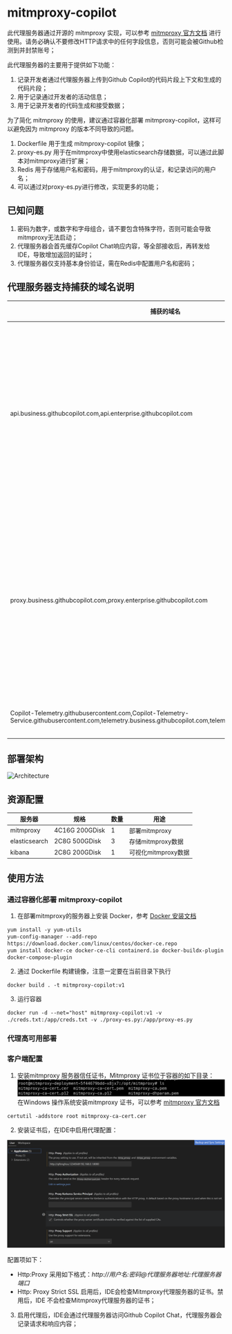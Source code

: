 # mitmproxy-copilot

此代理服务器通过开源的 mitmproxy 实现，可以参考 [mitmproxy 官方文档](https://docs.mitmproxy.org/stable/) 进行使用。请务必确认不要修改HTTP请求中的任何字段信息，否则可能会被Github检测到并封禁账号；

此代理服务器的主要用于提供如下功能：
1. 记录开发者通过代理服务器上传到Github Copilot的代码片段上下文和生成的代码片段；
2. 用于记录通过开发者的活动信息；
3. 用于记录开发者的代码生成和接受数据；


为了简化 mitmproxy 的使用，建议通过容器化部署 mitmproxy-copilot，这样可以避免因为 mitmproxy 的版本不同导致的问题。

1. Dockerfile 用于生成 mitmproxy-copilot 镜像；
2. proxy-es.py 用于在mitmproxy中使用elasticsearch存储数据，可以通过此脚本对mitmproxy进行扩展；
3. Redis 用于存储用户名和密码，用于mitmproxy的认证，和记录访问的用户名；
4. 可以通过对proxy-es.py进行修改，实现更多的功能；

## 已知问题

1. 密码为数字，或数字和字母组合，请不要包含特殊字符，否则可能会导致mitmproxy无法启动；
2. 代理服务器会首先缓存Copilot Chat响应内容，等全部接收后，再转发给IDE，导致增加返回的延时；
3. 代理服务器仅支持基本身份验证，需在Redis中配置用户名和密码；

## 代理服务器支持捕获的域名说明
| 捕获的域名 | 用途 | 内容 | 延时影响 | 说明 |
| --- | --- | --- | --- | --- |
| api.business.githubcopilot.com,api.enterprise.githubcopilot.com| Github Copilot Chat | Chat 请求和响应内容 | 启用：首字符返回延时平均在5-10s；关闭：首字符返回延时平均在1-2s | 启用此URL流量捕获后，代理服务器会首先缓存Copilot Chat响应内容，等全部接收后，再转发给IDE，导致增加返回的延时；关闭此URL流量捕获后，代理服务器不会混存相应内容，透明转发给IDE，无法捕获请求和影响内容；|
| proxy.business.githubcopilot.com,proxy.enterprise.githubcopilot.com | IDE Completion（代码补全等） | IDE Editor中请求和响应内容 | 基本无影响 | 启用此URL流量捕获后，代理服务器会首先缓存Copilot IDE Completion响应内容，等全部接收后，再转发给IDE，导致增加返回的延时；关闭此URL流量捕获后，代理服务器不会混存相应内容，透明转发给IDE，无法捕获请求和影响内容；|
| Copilot-Telemetry.githubusercontent.com,Copilot-Telemetry-Service.githubusercontent.com,telemetry.business.githubcopilot.com,telemetry.enterprise.githubcopilot.com | Github Copilot 遥测数据 | IDE Completion ：代码建议行数/代码接受行数 | 不适用 | 当前不支持Copilot Chat 的遥测数据 |

## 部署架构

![Architecture](https://github.com/nickhou1983/mitmproxy-copilot/blob/main/image.png)

## 资源配置

| 服务器 | 规格 | 数量 | 用途 |
| --- | --- | --- | --- |
| mitmproxy | 4C16G 200GDisk | 1 | 部署mitmproxy
| elasticsearch | 2C8G 500GDisk | 3 | 存储mitmproxy数据
| kibana | 2C8G 200GDisk | 1 | 可视化mitmproxy数据



## 使用方法

### 通过容器化部署 mitmproxy-copilot

1. 在部署mitmproxy的服务器上安装 Docker，参考 [Docker 安装文档](https://docs.docker.com/get-docker/)
```
yum install -y yum-utils
yum-config-manager --add-repo https://download.docker.com/linux/centos/docker-ce.repo
yum install docker-ce docker-ce-cli containerd.io docker-buildx-plugin docker-compose-plugin
```
2. 通过 Dockerfile 构建镜像，注意一定要在当前目录下执行
```
docker build . -t mitmproxy-copilot:v1
```

3. 运行容器
```
docker run -d --net="host" mitmproxy-copilot:v1 -v ./creds.txt:/app/creds.txt -v ./proxy-es.py:/app/proxy-es.py
```


### 代理高可用部署



### 客户端配置

1. 安装mitmproxy 服务器信任证书，Mitmproxy 证书位于容器的如下目录：
![alt text](1716267494806.png)
在Windows 操作系统安装mitmproxy 证书，可以参考 [mitmproxy 官方文档](https://docs.mitmproxy.org/stable/concepts-certificates/#installing-the-mitmproxy-ca-certificate-on-windows)
```
certutil -addstore root mitmproxy-ca-cert.cer
```

2. 安装证书后，在IDE中启用代理配置：

![alt text](image-1.png)

配置项如下：

* Http:Proxy 采用如下格式：*http://用户名:密码@代理服务器地址:代理服务器端口*
* Http: Proxy Strict SSL 启用后，IDE会检查Mitmproxy代理服务器的证书。禁用后，IDE 不会检查Mitmproxy代理服务器的证书；

3. 启用代理后，IDE会通过代理服务器访问Github Copilot Chat，代理服务器会记录请求和响应内容；

